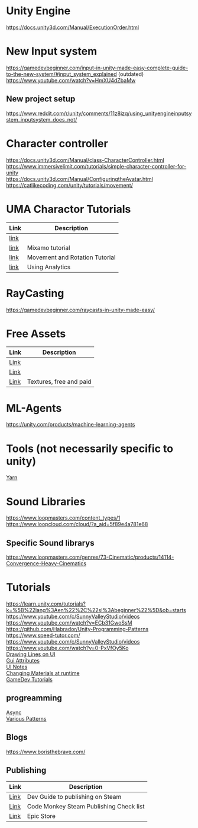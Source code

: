 
# Unity Engine
https://docs.unity3d.com/Manual/ExecutionOrder.html  

# New Input system
https://gamedevbeginner.com/input-in-unity-made-easy-complete-guide-to-the-new-system/#input_system_explained  (outdated)  
https://www.youtube.com/watch?v=HmXU4dZbaMw  

## New project setup
https://www.reddit.com/r/unity/comments/11z8izq/using_unityengineinputsystem_inputsystem_does_not/  

# Character controller
https://docs.unity3d.com/Manual/class-CharacterController.html  
https://www.immersivelimit.com/tutorials/simple-character-controller-for-unity  
https://docs.unity3d.com/Manual/ConfiguringtheAvatar.html  
https://catlikecoding.com/unity/tutorials/movement/  

# UMA Charactor Tutorials
| Link | Description |
| ---- | ---- |
| [link](https://www.youtube.com/watch?v=fqz61ND-fT4&list=PL6pqvWkvTOzT4lz6c5D-g9UY1obJBJkvo) |   |
| [link](https://medium.com/codex/how-to-animate-and-move-a-simple-player-with-mixamo-and-unity-c-721470b54551) | Mixamo tutorial |  
| [link](https://gamedevbeginner.com/how-to-rotate-in-unity-complete-beginners-guide/) | Movement and Rotation Tutorial |
| [link](https://docs.unity.com/analytics/en/manual/SDKInstallation) | Using Analytics |


# RayCasting
https://gamedevbeginner.com/raycasts-in-unity-made-easy/

# Free Assets  
| Link | Description |
| ---- | ---- |
| [Link](https://kenney.nl/assets) | |   
| [Link](https://opengameart.org/) | |     
| [Link](https://www.textures.com/) | Textures, free and paid |   

# ML-Agents
https://unity.com/products/machine-learning-agents  

# Tools (not necessarily specific to unity)
[Yarn](https://yarnspinner.dev/)  

# Sound Libraries
https://www.loopmasters.com/content_types/1  
https://www.loopcloud.com/cloud/?a_aid=5f89e4a781e68  

## Specific Sound librarys
https://www.loopmasters.com/genres/73-Cinematic/products/14114-Convergence-Heavy-Cinematics  

# Tutorials
https://learn.unity.com/tutorials?k=%5B%22lang%3Aen%22%2C%22sl%3Abeginner%22%5D&ob=starts  
https://www.youtube.com/c/SunnyValleyStudio/videos  
https://www.youtube.com/watch?v=ECb31GwoSsM  
https://github.com/Habrador/Unity-Programming-Patterns  
https://www.speed-tutor.com/  
https://www.youtube.com/c/SunnyValleyStudio/videos  
https://www.youtube.com/watch?v=0-PxVfOy5Ko  
[Drawing Lines on UI](https://docs.unity3d.com/ScriptReference/GL.LINES.html)  
[Gui Attributes](https://tutorials.eu/unity-attributes-15-tipps-for-the-perfect-inspector-experience/)  
[UI Notes](https://irfanbaysal.medium.com/creating-dynamic-ui-guide-in-unity-8676d1007dc7)  
[Changing Materials at runtime](https://gyanendushekhar.com/2018/09/16/change-material-and-its-properties-at-runtime-unity-tutorial/)  
[GameDev Tutorials](https://gamedevacademy.org/lessons-learned-in-unity-after-5-years/)  

## progreamming
[Async](https://learn.microsoft.com/en-us/dotnet/standard/asynchronous-programming-patterns/)  
[Various Patterns](https://github.com/Unity-Technologies/game-programming-patterns-demo/tree/main?fbclid=IwAR1go9qrJ6U9uaw2DNap3S3tVJ5amb7emMhq5q8uEaUKbmqX4jrKZKBy284)  

## Blogs
https://www.boristhebrave.com/  

## Publishing
| Link | Description |
| ---- | ---- |
|[Link](https://www.gamesindustry.biz/a-developers-guide-to-releasing-a-game-on-steam)  | Dev Guide to publishing on Steam |  
|[Link](https://www.youtube.com/watch?v=CAQsIDxI7rU) | Code Monkey Steam Publishing Check list |  
|[Link](https://store.epicgames.com/en-US/distribution) | Epic Store |  


